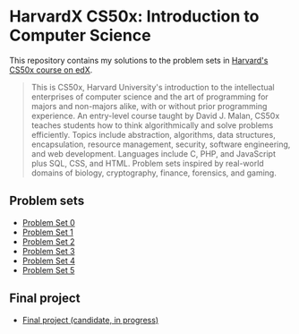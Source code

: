 # HarvardX CS50x: Introduction to Computer Science

This repository contains my solutions to the problem sets in [Harvard's CS50x course on edX](https://www.edx.org/course/introduction-computer-science-harvardx-cs50x).

 > This is CS50x, Harvard University's introduction to the intellectual enterprises of computer science and the art of programming for majors and non-majors alike, with or without prior programming experience. An entry-level course taught by David J. Malan, CS50x teaches students how to think algorithmically and solve problems efficiently. Topics include abstraction, algorithms, data structures, encapsulation, resource management, security, software engineering, and web development. Languages include C, PHP, and JavaScript plus SQL, CSS, and HTML. Problem sets inspired by real-world domains of biology, cryptography, finance, forensics, and gaming.

## Problem sets

- [Problem Set 0](ProblemSet0/)
- [Problem Set 1](ProblemSet1/)
- [Problem Set 2](ProblemSet2/)
- [Problem Set 3](ProblemSet3/)
- [Problem Set 4](ProblemSet4/)
- [Problem Set 5](ProblemSet5/)

## Final project

- [Final project (candidate, in progress)](https://github.com/samfrances/Turing-Machine-Simulator/)
